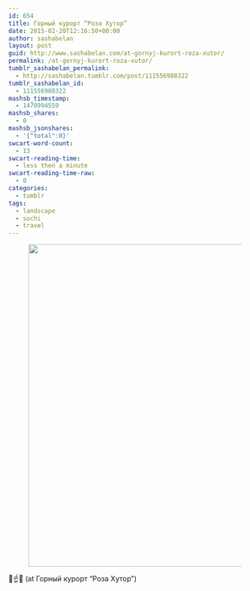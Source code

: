```yaml
---
id: 654
title: Горный курорт “Роза Хутор”
date: 2015-02-20T12:16:50+00:00
author: sashabelan
layout: post
guid: http://www.sashabelan.com/at-gornyj-kurort-roza-xutor/
permalink: /at-gornyj-kurort-roza-xutor/
tumblr_sashabelan_permalink:
  - http://sashabelan.tumblr.com/post/111556988322
tumblr_sashabelan_id:
  - 111556988322
mashsb_timestamp:
  - 1470994559
mashsb_shares:
  - 0
mashsb_jsonshares:
  - '{"total":0}'
swcart-word-count:
  - 13
swcart-reading-time:
  - less then a minute
swcart-reading-time-raw:
  - 0
categories:
  - tumblr
tags:
  - landscape
  - sochi
  - travel
---
```

<div id='gallery-676' class='gallery galleryid-654 gallery-columns-1 gallery-size-full'>
  <figure class='gallery-item'> 
  
  <div class='gallery-icon landscape'>
    <img width="640" height="640" src="http://www.sashabelan.ru/wp-content/uploads/2015/02/tumblr_nk2ks3q8lY1qarj97o1_1280.jpg" class="attachment-full size-full" alt="" srcset="http://www.sashabelan.ru/wp-content/uploads/2015/02/tumblr_nk2ks3q8lY1qarj97o1_1280.jpg 640w, http://www.sashabelan.ru/wp-content/uploads/2015/02/tumblr_nk2ks3q8lY1qarj97o1_1280-150x150.jpg 150w, http://www.sashabelan.ru/wp-content/uploads/2015/02/tumblr_nk2ks3q8lY1qarj97o1_1280-300x300.jpg 300w, http://www.sashabelan.ru/wp-content/uploads/2015/02/tumblr_nk2ks3q8lY1qarj97o1_1280-230x230.jpg 230w, http://www.sashabelan.ru/wp-content/uploads/2015/02/tumblr_nk2ks3q8lY1qarj97o1_1280-350x350.jpg 350w" sizes="(max-width: 640px) 100vw, 640px" />
  </div></figure>
</div>

&#x1f5fb;☝️&#x1f648; (at Горный курорт “Роза Хутор”)